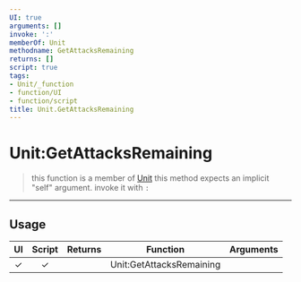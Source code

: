 ```yaml
---
UI: true
arguments: []
invoke: ':'
memberOf: Unit
methodname: GetAttacksRemaining
returns: []
script: true
tags:
- Unit/_function
- function/UI
- function/script
title: Unit.GetAttacksRemaining
---
```

# Unit:GetAttacksRemaining
> this function is a member of [Unit](civ-6/lua/Unit.md)
> this method expects an implicit "self" argument. invoke it with `:`
-----
## Usage
|  UI | Script | Returns | Function | Arguments |
|:---:|:------:|-------:|:--------:|:---------|
|✓|✓||Unit:GetAttacksRemaining||

